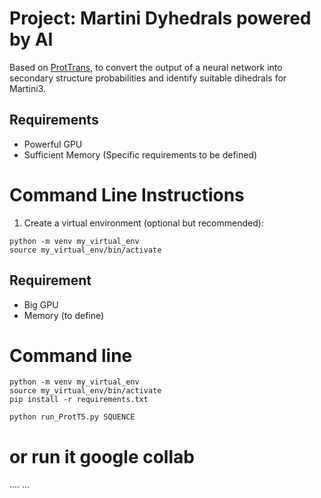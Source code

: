 # Project: Martini Dyhedrals powered by AI

Based on [ProtTrans](https://github.com/agemagician/ProtTrans), to convert the output of a neural network into secondary structure probabilities and identify suitable dihedrals for Martini3.

## Requirements

- Powerful GPU
- Sufficient Memory (Specific requirements to be defined)

# Command Line Instructions

1. Create a virtual environment (optional but recommended):

```
python -m venv my_virtual_env
source my_virtual_env/bin/activate
```

## Requirement 

- Big GPU
- Memory (to define)



# Command line
```
python -m venv my_virtual_env
source my_virtual_env/bin/activate
pip install -r requirements.txt

python run_ProtT5.py SQUENCE
```

# or run it google collab 

....
...